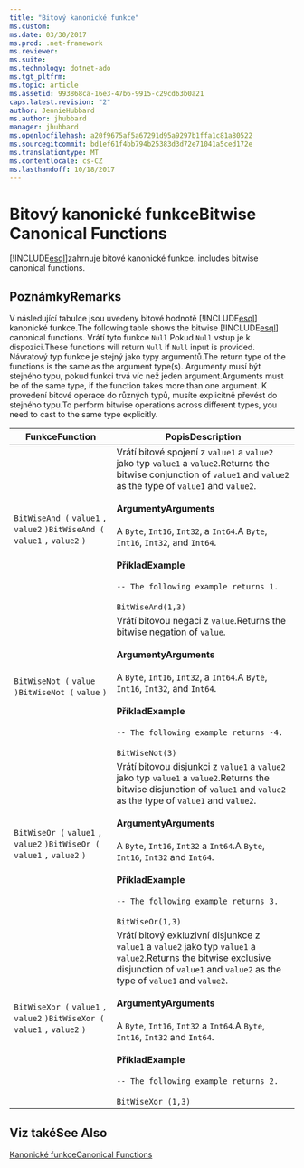 ```yaml
---
title: "Bitový kanonické funkce"
ms.custom: 
ms.date: 03/30/2017
ms.prod: .net-framework
ms.reviewer: 
ms.suite: 
ms.technology: dotnet-ado
ms.tgt_pltfrm: 
ms.topic: article
ms.assetid: 993868ca-16e3-47b6-9915-c29cd63b0a21
caps.latest.revision: "2"
author: JennieHubbard
ms.author: jhubbard
manager: jhubbard
ms.openlocfilehash: a20f9675af5a67291d95a9297b1ffa1c81a80522
ms.sourcegitcommit: bd1ef61f4bb794b25383d3d72e71041a5ced172e
ms.translationtype: MT
ms.contentlocale: cs-CZ
ms.lasthandoff: 10/18/2017
---
```

# <a name="bitwise-canonical-functions"></a><span data-ttu-id="3ea6a-102">Bitový kanonické funkce</span><span class="sxs-lookup"><span data-stu-id="3ea6a-102">Bitwise Canonical Functions</span></span>
[!INCLUDE[esql](../../../../../../includes/esql-md.md)]<span data-ttu-id="3ea6a-103">zahrnuje bitové kanonické funkce.</span><span class="sxs-lookup"><span data-stu-id="3ea6a-103"> includes bitwise canonical functions.</span></span>  
  
## <a name="remarks"></a><span data-ttu-id="3ea6a-104">Poznámky</span><span class="sxs-lookup"><span data-stu-id="3ea6a-104">Remarks</span></span>  
 <span data-ttu-id="3ea6a-105">V následující tabulce jsou uvedeny bitové hodnotě [!INCLUDE[esql](../../../../../../includes/esql-md.md)] kanonické funkce.</span><span class="sxs-lookup"><span data-stu-id="3ea6a-105">The following table shows the bitwise [!INCLUDE[esql](../../../../../../includes/esql-md.md)] canonical functions.</span></span> <span data-ttu-id="3ea6a-106">Vrátí tyto funkce `Null` Pokud `Null` vstup je k dispozici.</span><span class="sxs-lookup"><span data-stu-id="3ea6a-106">These functions will return `Null` if `Null` input is provided.</span></span> <span data-ttu-id="3ea6a-107">Návratový typ funkce je stejný jako typy argumentů.</span><span class="sxs-lookup"><span data-stu-id="3ea6a-107">The return type of the functions is the same as the argument type(s).</span></span> <span data-ttu-id="3ea6a-108">Argumenty musí být stejného typu, pokud funkci trvá víc než jeden argument.</span><span class="sxs-lookup"><span data-stu-id="3ea6a-108">Arguments must be of the same type, if the function takes more than one argument.</span></span> <span data-ttu-id="3ea6a-109">K provedení bitové operace do různých typů, musíte explicitně převést do stejného typu.</span><span class="sxs-lookup"><span data-stu-id="3ea6a-109">To perform bitwise operations across different types, you need to cast to the same type explicitly.</span></span>  
  
|<span data-ttu-id="3ea6a-110">Funkce</span><span class="sxs-lookup"><span data-stu-id="3ea6a-110">Function</span></span>|<span data-ttu-id="3ea6a-111">Popis</span><span class="sxs-lookup"><span data-stu-id="3ea6a-111">Description</span></span>|  
|--------------|-----------------|  
|<span data-ttu-id="3ea6a-112">`BitWiseAnd (` `value1` `,`  `value2` `)`</span><span class="sxs-lookup"><span data-stu-id="3ea6a-112">`BitWiseAnd (` `value1` `,`  `value2` `)`</span></span>|<span data-ttu-id="3ea6a-113">Vrátí bitové spojení z `value1` a `value2` jako typ `value1` a `value2`.</span><span class="sxs-lookup"><span data-stu-id="3ea6a-113">Returns the bitwise conjunction of `value1` and `value2` as the type of `value1` and `value2`.</span></span><br /><br /> <span data-ttu-id="3ea6a-114">**Argumenty**</span><span class="sxs-lookup"><span data-stu-id="3ea6a-114">**Arguments**</span></span><br /><br /> <span data-ttu-id="3ea6a-115">A `Byte`, `Int16`, `Int32`, a `Int64`.</span><span class="sxs-lookup"><span data-stu-id="3ea6a-115">A `Byte`, `Int16`, `Int32`, and `Int64`.</span></span><br /><br /> <span data-ttu-id="3ea6a-116">**Příklad**</span><span class="sxs-lookup"><span data-stu-id="3ea6a-116">**Example**</span></span><br /><br /> `-- The following example returns 1.`<br /><br /> `BitWiseAnd(1,3)`|  
|<span data-ttu-id="3ea6a-117">`BitWiseNot (` `value` `)`</span><span class="sxs-lookup"><span data-stu-id="3ea6a-117">`BitWiseNot (` `value` `)`</span></span>|<span data-ttu-id="3ea6a-118">Vrátí bitovou negaci z `value`.</span><span class="sxs-lookup"><span data-stu-id="3ea6a-118">Returns the bitwise negation of `value`.</span></span><br /><br /> <span data-ttu-id="3ea6a-119">**Argumenty**</span><span class="sxs-lookup"><span data-stu-id="3ea6a-119">**Arguments**</span></span><br /><br /> <span data-ttu-id="3ea6a-120">A `Byte`, `Int16`, `Int32`, a `Int64`.</span><span class="sxs-lookup"><span data-stu-id="3ea6a-120">A `Byte`, `Int16`, `Int32`, and `Int64`.</span></span><br /><br /> <span data-ttu-id="3ea6a-121">**Příklad**</span><span class="sxs-lookup"><span data-stu-id="3ea6a-121">**Example**</span></span><br /><br /> `-- The following example returns -4.`<br /><br /> `BitWiseNot(3)`|  
|<span data-ttu-id="3ea6a-122">`BitWiseOr (` `value1` `,`  `value2` `)`</span><span class="sxs-lookup"><span data-stu-id="3ea6a-122">`BitWiseOr (` `value1` `,`  `value2` `)`</span></span>|<span data-ttu-id="3ea6a-123">Vrátí bitovou disjunkci z `value1` a `value2` jako typ `value1` a `value2`.</span><span class="sxs-lookup"><span data-stu-id="3ea6a-123">Returns the bitwise disjunction of `value1` and `value2` as the type of `value1` and `value2`.</span></span><br /><br /> <span data-ttu-id="3ea6a-124">**Argumenty**</span><span class="sxs-lookup"><span data-stu-id="3ea6a-124">**Arguments**</span></span><br /><br /> <span data-ttu-id="3ea6a-125">A `Byte`, `Int16`, `Int32` a `Int64`.</span><span class="sxs-lookup"><span data-stu-id="3ea6a-125">A `Byte`, `Int16`, `Int32` and `Int64`.</span></span><br /><br /> <span data-ttu-id="3ea6a-126">**Příklad**</span><span class="sxs-lookup"><span data-stu-id="3ea6a-126">**Example**</span></span><br /><br /> `-- The following example returns 3.`<br /><br /> `BitWiseOr(1,3)`|  
|<span data-ttu-id="3ea6a-127">`BitWiseXor (` `value1` `,`  `value2` `)`</span><span class="sxs-lookup"><span data-stu-id="3ea6a-127">`BitWiseXor (` `value1` `,`  `value2` `)`</span></span>|<span data-ttu-id="3ea6a-128">Vrátí bitový exkluzivní disjunkce z `value1` a `value2` jako typ `value1` a `value2`.</span><span class="sxs-lookup"><span data-stu-id="3ea6a-128">Returns the bitwise exclusive disjunction of `value1` and `value2` as the type of `value1` and `value2`.</span></span><br /><br /> <span data-ttu-id="3ea6a-129">**Argumenty**</span><span class="sxs-lookup"><span data-stu-id="3ea6a-129">**Arguments**</span></span><br /><br /> <span data-ttu-id="3ea6a-130">A `Byte`, `Int16`, `Int32` a `Int64`.</span><span class="sxs-lookup"><span data-stu-id="3ea6a-130">A `Byte`, `Int16`, `Int32` and `Int64`.</span></span><br /><br /> <span data-ttu-id="3ea6a-131">**Příklad**</span><span class="sxs-lookup"><span data-stu-id="3ea6a-131">**Example**</span></span><br /><br /> `-- The following example returns 2.`<br /><br /> `BitWiseXor (1,3)`|  
  
## <a name="see-also"></a><span data-ttu-id="3ea6a-132">Viz také</span><span class="sxs-lookup"><span data-stu-id="3ea6a-132">See Also</span></span>  
 [<span data-ttu-id="3ea6a-133">Kanonické funkce</span><span class="sxs-lookup"><span data-stu-id="3ea6a-133">Canonical Functions</span></span>](../../../../../../docs/framework/data/adonet/ef/language-reference/canonical-functions.md)
